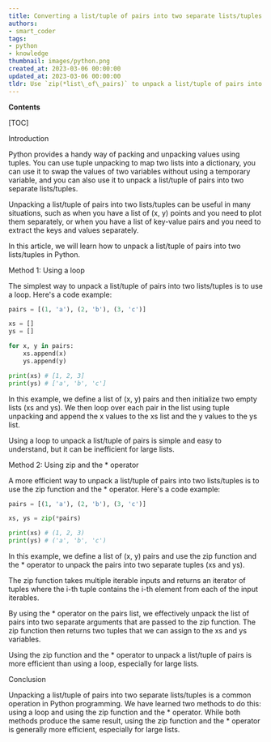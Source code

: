 ```yaml
---
title: Converting a list/tuple of pairs into two separate lists/tuples
authors:
- smart_coder
tags:
- python
- knowledge
thumbnail: images/python.png
created_at: 2023-03-06 00:00:00
updated_at: 2023-03-06 00:00:00
tldr: Use `zip(*list\_of\_pairs)` to unpack a list/tuple of pairs into two separate lists/tuples.
---
```


**Contents**

[TOC]

Introduction

Python provides a handy way of packing and unpacking values using tuples. You can use tuple unpacking to map two lists into a dictionary, you can use it to swap the values of two variables without using a temporary variable, and you can also use it to unpack a list/tuple of pairs into two separate lists/tuples.

Unpacking a list/tuple of pairs into two lists/tuples can be useful in many situations, such as when you have a list of (x, y) points and you need to plot them separately, or when you have a list of key-value pairs and you need to extract the keys and values separately.

In this article, we will learn how to unpack a list/tuple of pairs into two lists/tuples in Python.

Method 1: Using a loop

The simplest way to unpack a list/tuple of pairs into two lists/tuples is to use a loop. Here's a code example:

```python
pairs = [(1, 'a'), (2, 'b'), (3, 'c')]

xs = []
ys = []

for x, y in pairs:
    xs.append(x)
    ys.append(y)

print(xs) # [1, 2, 3]
print(ys) # ['a', 'b', 'c']
```

In this example, we define a list of (x, y) pairs and then initialize two empty lists (xs and ys). We then loop over each pair in the list using tuple unpacking and append the x values to the xs list and the y values to the ys list.

Using a loop to unpack a list/tuple of pairs is simple and easy to understand, but it can be inefficient for large lists.

Method 2: Using zip and the * operator

A more efficient way to unpack a list/tuple of pairs into two lists/tuples is to use the zip function and the * operator. Here's a code example:

```python
pairs = [(1, 'a'), (2, 'b'), (3, 'c')]

xs, ys = zip(*pairs)

print(xs) # (1, 2, 3)
print(ys) # ('a', 'b', 'c')
```

In this example, we define a list of (x, y) pairs and use the zip function and the * operator to unpack the pairs into two separate tuples (xs and ys).

The zip function takes multiple iterable inputs and returns an iterator of tuples where the i-th tuple contains the i-th element from each of the input iterables.

By using the * operator on the pairs list, we effectively unpack the list of pairs into two separate arguments that are passed to the zip function. The zip function then returns two tuples that we can assign to the xs and ys variables.

Using the zip function and the * operator to unpack a list/tuple of pairs is more efficient than using a loop, especially for large lists.

Conclusion

Unpacking a list/tuple of pairs into two separate lists/tuples is a common operation in Python programming. We have learned two methods to do this: using a loop and using the zip function and the * operator. While both methods produce the same result, using the zip function and the * operator is generally more efficient, especially for large lists.
